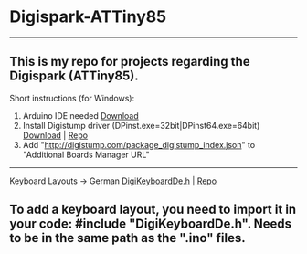 # Digispark-ATTiny85
---
This is my repo for projects regarding the Digispark (ATTiny85). 
---
Short instructions (for Windows):
1. Arduino IDE needed [Download](https://www.arduino.cc/en/software)
2. Install Digistump driver (DPinst.exe=32bit|DPinst64.exe=64bit) [Download](https://github.com/digistump/DigistumpArduino/releases/download/1.6.7/Digistump.Drivers.zip) | [Repo](https://github.com/digistump/DigistumpArduino)
3. Add "http://digistump.com/package_digistump_index.json" to "Additional Boards Manager URL"
---
Keyboard Layouts
-> German [DigiKeyboardDe.h](https://raw.githubusercontent.com/adnanonline/DigistumpArduinoDe/master/digistump-avr/libraries/DigisparkKeyboard/DigiKeyboardDe.h) | [Repo](https://github.com/adnan-alhomssi/DigistumpArduinoDe)

To add a keyboard layout, you need to import it in your code: #include "DigiKeyboardDe.h". Needs to be in the same path as the ".ino" files.
---
